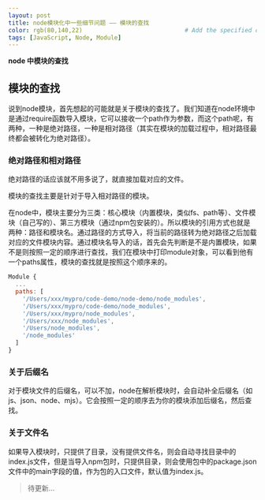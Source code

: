 ```yaml
---
layout: post
title: node模块化中一些细节问题 —— 模块的查找                                # Title of the page
color: rgb(80,140,22)                             # Add the specified color as feature image, and change link colors in post
tags: [JavaScript, Node, Module]
---
```


**node 中模块的查找**

<!-- START doctoc -->
<!-- END doctoc -->

## 模块的查找

说到node模块，首先想起的可能就是关于模块的查找了。我们知道在node环境中是通过require函数导入模块，它可以接收一个path作为参数，而这个path呢，有两种，一种是绝对路径，一种是相对路径（其实在模块的加载过程中，相对路径最终都会被转化为绝对路径）。

### 绝对路径和相对路径

绝对路径的话应该就不用多说了，就直接加载对应的文件。

模块的查找主要是针对于导入相对路径的模块。

在node中，模块主要分为三类：核心模块（内置模块，类似fs、path等）、文件模块（自己写的）、第三方模块（通过npm包安装的）。所以模块的引用方式也就是两种：路径和模块名。通过路径的方式导入，将当前的路径转为绝对路径之后加载对应的文件模块内容。通过模块名导入的话，首先会先判断是不是内置模块，如果不是则按照一定的顺序进行查找，我们在模块中打印module对象，可以看到他有一个paths属性，模块的查找就是按照这个顺序来的。

```js
Module {
  ...
  paths: [
    '/Users/xxx/mypro/code-demo/node-demo/node_modules',
    '/Users/xxx/mypro/code-demo/node_modules',
    '/Users/xxx/mypro/node_modules',
    '/Users/xxx/node_modules',
    '/Users/node_modules',
    '/node_modules'
  ]
}
```

### 关于后缀名

对于模块文件的后缀名，可以不加，node在解析模块时，会自动补全后缀名（如js、json、node、mjs）。它会按照一定的顺序去为你的模块添加后缀名，然后查找。

### 关于文件名

如果导入模块时，只提供了目录，没有提供文件名，则会自动寻找目录中的index.js文件，但是当导入npm包时，只提供目录，则会使用包中的package.json文件中的main字段的值，作为包的入口文件，默认值为index.js。

> 待更新...


